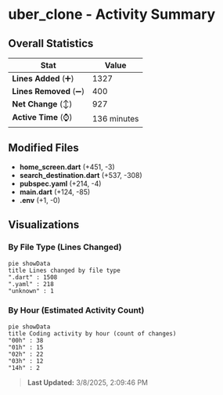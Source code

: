 # uber_clone - Activity Summary 

## Overall Statistics

| Stat                   | Value                                                             |
| ---------------------- | ----------------------------------------------------------------- |
| **Lines Added** (➕)   | 1327                                          |
| **Lines Removed** (➖) | 400                                        |
| **Net Change** (↕)    | 927                |
| **Active Time** (⌚)   | 136 minutes |


## Modified Files
- **home_screen.dart** (+451, -3)
- **search_destination.dart** (+537, -308)
- **pubspec.yaml** (+214, -4)
- **main.dart** (+124, -85)
- **.env** (+1, -0)

## Visualizations

### By File Type (Lines Changed)

```mermaid
pie showData
title Lines changed by file type
".dart" : 1508
".yaml" : 218
"unknown" : 1
```

### By Hour (Estimated Activity Count)

```mermaid
pie showData
title Coding activity by hour (count of changes)
"00h" : 38
"01h" : 15
"02h" : 22
"03h" : 12
"14h" : 2
```


> **Last Updated:** 3/8/2025, 2:09:46 PM